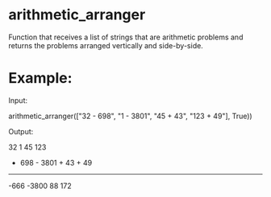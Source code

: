 # arithmetic_arranger

Function that receives a list of strings that are arithmetic problems and returns the problems arranged vertically and side-by-side.

# Example: 

Input: 

arithmetic_arranger(["32 - 698", "1 - 3801", "45 + 43", "123 + 49"], True))

Output: 

   32         1      45      123
- 698    - 3801    + 43    +  49
-----    ------    ----    -----
 -666     -3800      88      172
